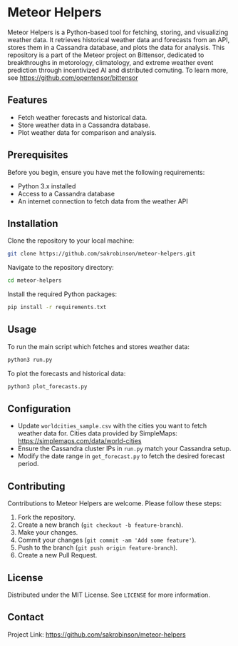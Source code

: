 # Meteor Helpers

Meteor Helpers is a Python-based tool for fetching, storing, and visualizing weather data. It retrieves historical weather data and forecasts from an API, stores them in a Cassandra database, and plots the data for analysis.
This repository is a part of the Meteor project on Bittensor, dedicated to breakthroughs in metorology, climatology, and extreme weather event prediction through incentivized AI and distributed comuting. To learn more, see https://github.com/opentensor/bittensor

## Features

- Fetch weather forecasts and historical data.
- Store weather data in a Cassandra database.
- Plot weather data for comparison and analysis.

## Prerequisites

Before you begin, ensure you have met the following requirements:

- Python 3.x installed
- Access to a Cassandra database
- An internet connection to fetch data from the weather API

## Installation

Clone the repository to your local machine:

```bash
git clone https://github.com/sakrobinson/meteor-helpers.git
```

Navigate to the repository directory:

```bash
cd meteor-helpers
```

Install the required Python packages:

```bash
pip install -r requirements.txt
```

## Usage

To run the main script which fetches and stores weather data:

```bash
python3 run.py
```

To plot the forecasts and historical data:

```bash
python3 plot_forecasts.py
```

## Configuration

- Update `worldcities_sample.csv` with the cities you want to fetch weather data for. Cities data provided by SimpleMaps: https://simplemaps.com/data/world-cities
- Ensure the Cassandra cluster IPs in `run.py` match your Cassandra setup.
- Modify the date range in `get_forecast.py` to fetch the desired forecast period.

## Contributing

Contributions to Meteor Helpers are welcome. Please follow these steps:

1. Fork the repository.
2. Create a new branch (`git checkout -b feature-branch`).
3. Make your changes.
4. Commit your changes (`git commit -am 'Add some feature'`).
5. Push to the branch (`git push origin feature-branch`).
6. Create a new Pull Request.

## License

Distributed under the MIT License. See `LICENSE` for more information.

## Contact

Project Link: https://github.com/sakrobinson/meteor-helpers
```
